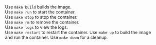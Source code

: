 Use `make build` builds the image.  
Use `make run` to start the container.  
Use `make stop` to stop the container.  
Use `make rm` to remove the container.  
Use `make logs` to view the logs.  
Use `make restart` to restart the container.
Use `make up` to build the image and run the container.
Use `make down` for a cleanup.